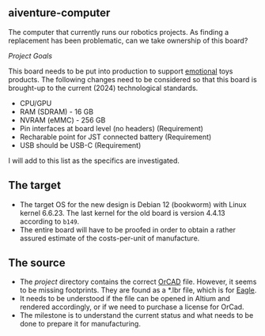 ## aiventure-computer

The computer that currently runs our robotics projects. As finding a replacement has been problematic, can we take ownership of this board?

_Project Goals_

This board needs to be put into production to support [emotional](https://emotional.toys) toys products. The following changes need to be considered so that this board is brought-up to the current (2024) technological standards.

* CPU/GPU
* RAM (SDRAM) - 16 GB
* NVRAM (eMMC) - 256 GB
* Pin interfaces at board level (no headers) (Requirement)
* Recharable point for JST connected battery (Requirement)
* USB should be USB-C (Requirement)

I will add to this list as the specifics are investigated.

## The target

* The target OS for the new design is Debian 12 (bookworm) with Linux kernel 6.6.23. The last kernel for the old board is version 4.4.13 according to `b149`. 
* The entire board will have to be proofed in order to obtain a rather assured estimate of the costs-per-unit of manufacture.

## The source

* The _project_ directory contains the correct <a href="http://www.orcad.com/" target="_blank">OrCAD</a> file. However, it seems to be missing footprints. They are found as a *.lbr file, which is for <a href="https://www.autodesk.com/products/eagle/free-download" target="_blank">Eagle</a>.
* It needs to be understood if the file can be opened in Altium and rendered accordingly, or if we need to purchase a license for OrCad.
* The milestone is to understand the current status and what needs to be done to prepare it for manufacturing. 
